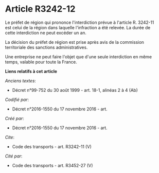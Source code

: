 # Article R3242-12

Le préfet de région qui prononce l'interdiction prévue à l'article R. 3242-11 est celui de la région dans laquelle
l'infraction a été relevée. La durée de cette interdiction ne peut excéder un an. 

La décision du préfet de région est prise après avis de la commission territoriale des sanctions administratives. 

Une entreprise ne peut faire l'objet que d'une seule interdiction en même temps, valable pour toute la France.

**Liens relatifs à cet article**

_Anciens textes_:

  - Décret n°99-752 du 30 août 1999 - art. 18-1, alinéas 2 à 4  (Ab)

_Codifié par_:

  - Décret n°2016-1550 du 17 novembre 2016 - art.

_Créé par_:

  - Décret n°2016-1550 du 17 novembre 2016 - art.

_Cite_:

  - Code des transports - art. R3242-11 (V)

_Cité par_:

  - Code des transports - art. R3452-27 (V)
